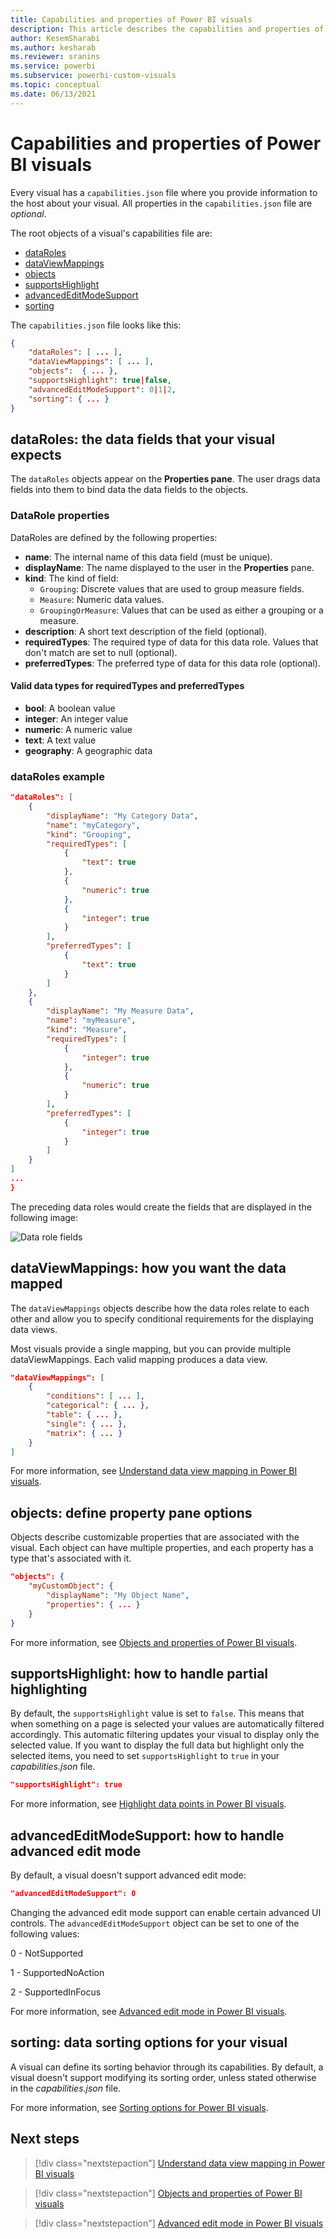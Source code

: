 ```yaml
---
title: Capabilities and properties of Power BI visuals
description: This article describes the capabilities and properties of Power BI visuals.
author: KesemSharabi
ms.author: kesharab
ms.reviewer: sranins
ms.service: powerbi
ms.subservice: powerbi-custom-visuals
ms.topic: conceptual
ms.date: 06/13/2021
---
```


# Capabilities and properties of Power BI visuals 

Every visual has a `capabilities.json` file where you provide information to the host about your visual. All properties in the `capabilities.json` file are *optional*.

The root objects of a visual's capabilities file are:  

* [dataRoles](#dataroles-the-data-fields-that-your-visual-expects)
* [dataViewMappings](#dataviewmappings-how-you-want-the-data-mapped)
* [objects](#objects-define-property-pane-options)
* [supportsHighlight](#supportshighlight-how-to-handle-partial-highlighting)
* [advancedEditModeSupport](#advancededitmodesupport-how-to-handle-advanced-edit-mode)
* [sorting](#sorting-data-sorting-options-for-your-visual)

The `capabilities.json` file looks like this:

```json
{
    "dataRoles": [ ... ],
    "dataViewMappings": [ ... ],
    "objects":  { ... },
    "supportsHighlight": true|false,
    "advancedEditModeSupport": 0|1|2,
    "sorting": { ... }
}

```

## dataRoles: the data fields that your visual expects

The `dataRoles` objects appear on the **Properties pane**. The user drags data fields into them to bind data the data fields to the objects.

### DataRole properties

DataRoles are defined by the following properties:

* **name**: The internal name of this data field (must be unique).
* **displayName**: The name displayed to the user in the **Properties** pane.
* **kind**: The kind of field:
    * `Grouping`: Discrete values that are used to group measure fields.
    * `Measure`: Numeric data values.
    * `GroupingOrMeasure`: Values that can be used as either a grouping or a measure.
* **description**: A short text description of the field (optional).
* **requiredTypes**: The required type of data for this data role. Values that don't match are set to null (optional).
* **preferredTypes**: The preferred type of data for this data role (optional).

#### Valid data types for requiredTypes and preferredTypes

* **bool**: A boolean value
* **integer**: An integer value
* **numeric**: A numeric value
* **text**: A text value
* **geography**: A geographic data

### dataRoles example

```json
"dataRoles": [
    {
        "displayName": "My Category Data",
        "name": "myCategory",
        "kind": "Grouping",
        "requiredTypes": [
            {
                "text": true
            },
            {
                "numeric": true
            },
            {
                "integer": true
            }
        ],
        "preferredTypes": [
            {
                "text": true
            }
        ]
    },
    {
        "displayName": "My Measure Data",
        "name": "myMeasure",
        "kind": "Measure",
        "requiredTypes": [
            {
                "integer": true
            },
            {
                "numeric": true
            }
        ],
        "preferredTypes": [
            {
                "integer": true
            }
        ]
    }
]
...
}
```

The preceding data roles would create the fields that are displayed in the following image:

![Data role fields](media/capabilities/data-role-display.png)

## dataViewMappings: how you want the data mapped

The `dataViewMappings` objects describe how the data roles relate to each other and  allow you to specify conditional requirements for the displaying data views.

Most visuals provide a single mapping, but you can provide multiple dataViewMappings. Each valid mapping produces a data view.

```json
"dataViewMappings": [
    {
        "conditions": [ ... ],
        "categorical": { ... },
        "table": { ... },
        "single": { ... },
        "matrix": { ... }
    }
]
```

For more information, see [Understand data view mapping in Power BI visuals](dataview-mappings.md).

## objects: define property pane options

Objects describe customizable properties that are associated with the visual. Each object can have multiple properties, and each property has a type that's associated with it.

```json
"objects": {
    "myCustomObject": {
        "displayName": "My Object Name",
        "properties": { ... }
    }
}
```

For more information, see [Objects and properties of Power BI visuals](objects-properties.md).

## supportsHighlight: how to handle partial highlighting

By default, the `supportsHighlight` value is set to `false`. This means that when something on a page is selected your values are automatically filtered accordingly. This automatic filtering updates your visual to display only the selected value. If you want to display the full data but highlight only the selected items, you need to set `supportsHighlight` to `true` in your *capabilities.json* file.

```json
"supportsHighlight": true
```

For more information, see [Highlight data points in Power BI visuals](highlight.md).

## advancedEditModeSupport: how to handle advanced edit mode

By default, a visual doesn't support advanced edit mode:

```json
"advancedEditModeSupport": 0
```

 Changing the advanced edit mode support can enable certain advanced UI controls. The `advancedEditModeSupport` object can be set to one of the following values:

0 - NotSupported

1 - SupportedNoAction

2 - SupportedInFocus

For more information, see [Advanced edit mode in Power BI visuals](advanced-edit-mode.md).

## sorting: data sorting options for your visual

A visual can define its sorting behavior through its capabilities. By default, a visual doesn't support modifying its sorting order, unless stated otherwise in the *capabilities.json* file.

For more information, see [Sorting options for Power BI visuals](sort-options.md).

## Next steps

> [!div class="nextstepaction"]
> [Understand data view mapping in Power BI visuals](dataview-mappings.md)

> [!div class="nextstepaction"]
> [Objects and properties of Power BI visuals](objects-properties.md)

> [!div class="nextstepaction"]
> [Advanced edit mode in Power BI visuals](advanced-edit-mode.md)

